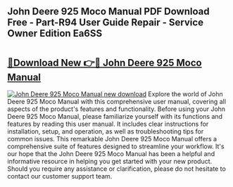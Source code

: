 ## John Deere 925 Moco Manual PDF Download Free - Part-R94 User Guide Repair - Service Owner Edition Ea6SS

# <h2><a href="http://bc94937.oget.top/?id=John+Deere+925+Moco+Manual">🔗Download New 👉🔴 John Deere 925 Moco Manual</a></h2>

[![John Deere 925 Moco Manual new download](https://i.imgur.com/5g1atiW.png)](http://bc94937.oget.top/?id=John+Deere+925+Moco+Manual)
Explore the world of John Deere 925 Moco Manual with this comprehensive user manual, covering all aspects of the product's features and functionality. Before using your John Deere 925 Moco Manual, please familiarize yourself with its functions and features by reading this user manual. It includes clear instructions for installation, setup, and operation, as well as troubleshooting tips for common issues. This remarkable John Deere 925 Moco Manual offers a comprehensive suite of features designed to streamline your workflow. It's our hope that the John Deere 925 Moco Manual has been a helpful and informative resource in helping you get started with your new product. Should you require any assistance or clarification, please do not hesitate to contact our customer support team.
